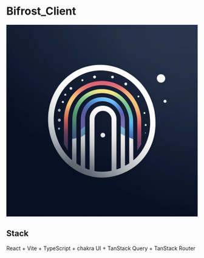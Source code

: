 # Bifrost_Client

![bifrost_logo.webp](bifrost_client/public/assets/images/bifrost_logo.webp)

## Stack

React + Vite + TypeScript + chakra UI + TanStack Query + TanStack Router
